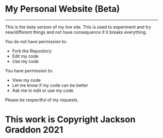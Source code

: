 # My Personal Website (Beta)
----------------------------------
This is the beta version of my live site. This is used to experiment and try new/different things and not have consequence if it breaks everything.

You do not have permission to:
- Fork the Repository
- Edit my code
- Use my code

You have permission to:
- View my code
- Let me know if my code can be better
- Ask me to edit or use my code

Please be respectful of my requests.

# This work is Copyright Jackson Graddon 2021
